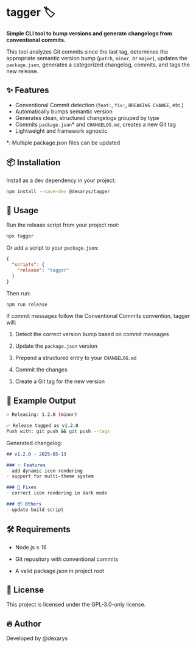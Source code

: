 # tagger 🏷️

**Simple CLI tool to bump versions and generate changelogs from conventional commits.**

This tool analyzes Git commits since the last tag, determines the appropriate semantic version bump (`patch`, `minor`, or `major`), updates the `package.json`, generates a categorized changelog, commits, and tags the new release.

## ✨ Features

- Conventional Commit detection (`feat:`, `fix:`, `BREAKING CHANGE`, etc.)
- Automatically bumps semantic version
- Generates clean, structured changelogs grouped by type
- Commits `package.json`* and `CHANGELOG.md`, creates a new Git tag
- Lightweight and framework agnostic

*: Multiple package.json files can be updated

## 📦 Installation

Install as a dev dependency in your project:

```bash
npm install --save-dev @dexarys/tagger
```

## 🚀 Usage
Run the release script from your project root:

``` bash
npx tagger
```

Or add a script to your ``package.json``:

```json
{
  "scripts": {
    "release": "tagger"
  }
}
```

Then run:

``` bash
npm run release
```

If commit messages follow the Conventional Commits convention, tagger will:

1. Detect the correct version bump based on commit messages

2. Update the ``package.json`` version

3. Prepend a structured entry to your ``CHANGELOG.md``

4. Commit the changes

5. Create a Git tag for the new version

## 📄 Example Output

``` bash
> Releasing: 1.2.0 (minor)

✅ Release tagged as v1.2.0
Push with: git push && git push --tags
```

Generated changelog:

``` md
## v1.2.0 - 2025-05-13

### ✨ Features
- add dynamic icon rendering
- support for multi-theme system

### 🐛 Fixes
- correct icon rendering in dark mode

### 📦 Others
- update build script
```

## 🛠️ Requirements
- Node.js ≥ 16

- Git repository with conventional commits

- A valid package.json in project root


## 📘 License
This project is licensed under the GPL-3.0-only license.

## 🔥 Author
Developed by @dexarys